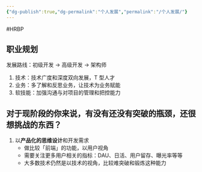 ```yaml
---
{"dg-publish":true,"dg-permalink":"个人发展","permalink":"/个人发展/"}
---
```



#HRBP

## 职业规划

发展路线：初级开发 → 高级开发 → 架构师

1. 技术：技术广度和深度双向发展，T 型人才
2. 业务：多了解和反思业务，让技术为业务赋能
3. 软技能：加强沟通与对项目的管理和把控能力

## 对于现阶段的你来说，有没有还没有突破的瓶颈，还很想挑战的东西？

1. 以**产品化的思维设计**和开发需求
	- 做比较「前端」的功能，以用户视角
	- 需要关注更多用户相关的指标：DAU、日活、用户留存、曝光率等等
	- 大多数技术仍然是以技术的视角，比较难突破和锻炼这种能力